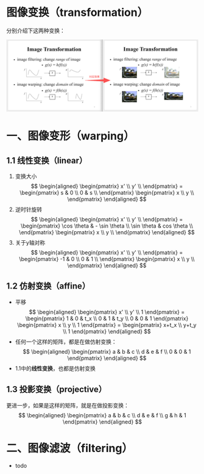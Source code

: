 # 图像变换（transformation）

分别介绍下这两种变换：

![transformation](pngs/transformation.png)


# 一、图像变形（warping）

## 1.1 线性变换（linear）
1. 变换大小
$$
\begin{aligned}
    \begin{pmatrix}
        x' \\
        y' \\
    \end{pmatrix} = 
    \begin{pmatrix}
        s & 0 \\
        0 & s \\
    \end{pmatrix}
    \begin{pmatrix}
        x \\
        y \\
    \end{pmatrix}
\end{aligned}
$$
2. 逆时针旋转
$$
\begin{aligned}
    \begin{pmatrix}
        x' \\
        y' \\
    \end{pmatrix} = 
    \begin{pmatrix}
        \cos \theta & - \sin \theta \\
        \sin \theta & cos \theta \\
    \end{pmatrix}
    \begin{pmatrix}
        x \\
        y \\
    \end{pmatrix}
\end{aligned}
$$
3. 关于y轴对称
$$
\begin{aligned}
    \begin{pmatrix}
        x' \\
        y' \\
    \end{pmatrix} = 
    \begin{pmatrix}
        -1 & 0 \\
        0 & 1 \\
    \end{pmatrix}
    \begin{pmatrix}
        x \\
        y \\
    \end{pmatrix}
\end{aligned}
$$

## 1.2 仿射变换（affine）
- 平移
$$
\begin{aligned}
    \begin{pmatrix}
        x' \\
        y' \\
        1
    \end{pmatrix} = 
    \begin{pmatrix}
        1 & 0 & t_x \\
        0 & 1 & t_y \\
        0 & 0 & 1
    \end{pmatrix}
    \begin{pmatrix}
        x \\
        y \\
        1
    \end{pmatrix} =
    \begin{pmatrix}
        x+t_x \\
        y+t_y \\
        1
    \end{pmatrix}
\end{aligned}
$$
- 任何一个这样的矩阵，都是在做仿射变换：
$$
\begin{aligned}
    \begin{pmatrix}
        a & b & c \\
        d & e & f \\
        0 & 0 & 1
    \end{pmatrix}
\end{aligned}
$$
- 1.1中的**线性变换**，也都是仿射变换

## 1.3 投影变换（projective）
更进一步，如果是这样的矩阵，就是在做投影变换：
$$
\begin{aligned}
    \begin{pmatrix}
        a & b & c \\
        d & e & f \\
        g & h & 1
    \end{pmatrix}
\end{aligned}
$$

# 二、图像滤波（filtering）

- todo
